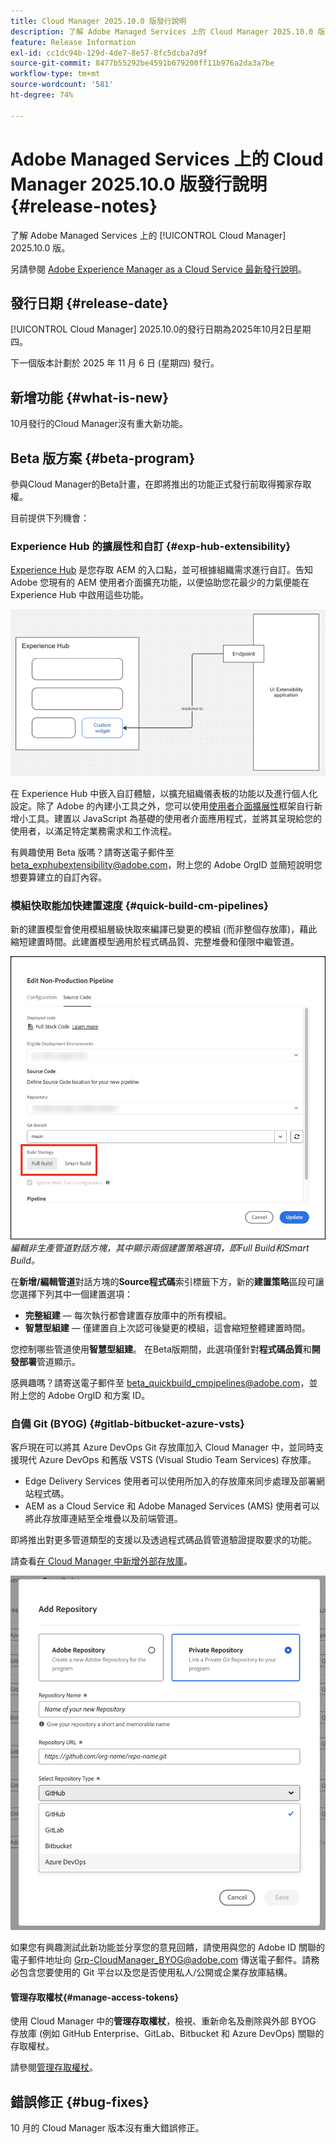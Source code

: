 ```yaml
---
title: Cloud Manager 2025.10.0 版發行說明
description: 了解 Adobe Managed Services 上的 Cloud Manager 2025.10.0 版。
feature: Release Information
exl-id: cc1dc94b-129d-4de7-8e57-8fc5dcba7d9f
source-git-commit: 8477b55292be4591b679200ff11b976a2da3a7be
workflow-type: tm+mt
source-wordcount: '581'
ht-degree: 74%

---
```


# Adobe Managed Services 上的 Cloud Manager 2025.10.0 版發行說明 {#release-notes}

<!-- RELEASE WIKI  https://wiki.corp.adobe.com/display/DMSArchitecture/Cloud+Manager+2025.04.0+Release -->

了解 Adobe Managed Services 上的 [!UICONTROL Cloud Manager] 2025.10.0 版。

另請參閱 [Adobe Experience Manager as a Cloud Service 最新發行說明](https://experienceleague.adobe.com/zh-hant/docs/experience-manager-cloud-service/content/release-notes/home)。

## 發行日期 {#release-date}

[!UICONTROL Cloud Manager] 2025.10.0的發行日期為2025年10月2日星期四。

<!-- There are no significant new features or bug fixes in the May Cloud Manager release. -->

下一個版本計劃於 2025 年 11 月 6 日 (星期四) 發行。

<!-- SAVE FOR FUTURE POSSIBLE USE There are no significant new features or bug fixes in the May Cloud Manager release. -->

## 新增功能 {#what-is-new}

10月發行的Cloud Manager沒有重大新功能。


## Beta 版方案 {#beta-program}

參與Cloud Manager的Beta計畫，在即將推出的功能正式發行前取得獨家存取權。

目前提供下列機會：

### Experience Hub 的擴展性和自訂 {#exp-hub-extensibility}

[Experience Hub](https://experienceleague.adobe.com/en/docs/experience-manager-65/content/experience-hub/experience-hub) 是您存取 AEM 的入口點，並可根據組織需求進行自訂。告知 Adobe 您現有的 AEM 使用者介面擴充功能，以便協助您花最少的力氣便能在 Experience Hub 中啟用這些功能。

![Experience Hub 擴展性與自訂工作流程的圖表](/help/release-notes/assets/experience-hub-extensibility-customization.png)

在 Experience Hub 中嵌入自訂體驗，以擴充組織儀表板的功能以及進行個人化設定。除了 Adobe 的內建小工具之外，您可以使用[使用者介面擴展性](https://developer.adobe.com/uix/docs/)框架自行新增小工具。建置以 JavaScript 為基礎的使用者介面應用程式，並將其呈現給您的使用者，以滿足特定業務需求和工作流程。

有興趣使用 Beta 版嗎？請寄送電子郵件至 [beta_exphubextensibility@adobe.com](mailto:beta_exphubextensibility@adobe.com)，附上您的 Adobe OrgID 並簡短說明您想要算建立的自訂內容。

### 模組快取能加快建置速度 {#quick-build-cm-pipelines}

新的建置模型會使用模組層級快取來編譯已變更的模組 (而非整個存放庫)，藉此縮短建置時間。此建置模型適用於程式碼品質、完整堆疊和僅限中繼管道。

![編輯非生產管道對話方塊，其中顯示兩個建置策略選項，即Full Build和Smart Build](/help/release-notes/assets/non-production-pipeline-edit.png) *編輯非生產管道對話方塊，其中顯示兩個建置策略選項，即Full Build和Smart Build。*

在&#x200B;**新增/編輯管道**&#x200B;對話方塊的&#x200B;**Source程式碼**&#x200B;索引標籤下方，新的&#x200B;**建置策略**&#x200B;區段可讓您選擇下列其中一個建置選項：

* **完整組建** — 每次執行都會建置存放庫中的所有模組。
* **智慧型組建** — 僅建置自上次認可後變更的模組，這會縮短整體建置時間。

您控制哪些管道使用&#x200B;**智慧型組建**。 在Beta版期間，此選項僅針對&#x200B;**程式碼品質**&#x200B;和&#x200B;**開發部署**&#x200B;管道顯示。

感興趣嗎？請寄送電子郵件至 [beta_quickbuild_cmpipelines@adobe.com](mailto:beta_quickbuild_cmpipelines@adobe.com)，並附上您的 Adobe OrgID 和方案 ID。

<!-- You can deactivate incremental builds at the pipeline level by setting the property `CM_BUILD_DISABLE_MODULE_CACHING` to `true` (effective during the `BUILD` step). For how to add pipeline variables, see [Pipeline variables](/help/getting-started/build-environment.md#pipeline-variables). -->


### 自備 Git (BYOG) {#gitlab-bitbucket-azure-vsts}

<!-- BOTH CS & AMS -->

客戶現在可以將其 Azure DevOps Git 存放庫加入 Cloud Manager 中，並同時支援現代 Azure DevOps 和舊版 VSTS (Visual Studio Team Services) 存放庫。

* Edge Delivery Services 使用者可以使用所加入的存放庫來同步處理及部署網站程式碼。
* AEM as a Cloud Service 和 Adobe Managed Services (AMS) 使用者可以將此存放庫連結至全堆疊以及前端管道。

即將推出對更多管道類型的支援以及透過程式碼品質管道驗證提取要求的功能。

請查看[在 Cloud Manager 中新增外部存放庫](/help/managing-code/external-repositories.md)。

![Add Repository dialog box](/help/release-notes/assets/azure-repo.png)

如果您有興趣測試此新功能並分享您的意見回饋，請使用與您的 Adobe ID 關聯的電子郵件地址向 [Grp-CloudManager_BYOG@adobe.com](mailto:grp-cloudmanager_byog@adobe.com) 傳送電子郵件。請務必包含您要使用的 Git 平台以及您是否使用私人/公開或企業存放庫結構。

#### 管理存取權杖{#manage-access-tokens}

使用 Cloud Manager 中的&#x200B;**管理存取權杖**，檢視、重新命名及刪除與外部 BYOG 存放庫 (例如 GitHub Enterprise、GitLab、Bitbucket 和 Azure DevOps) 關聯的存取權杖。

請參閱[管理存取權杖](/help/managing-code/manage-access-tokens.md)。

<!-- If you are interested in testing this new feature and sharing your feedback, send an email to [Grp-CloudManager_BYOG@adobe.com](mailto:grp-cloudmanager_byog@adobe.com) from your email address associated with your Adobe ID. -->

## 錯誤修正 {#bug-fixes}

10 月的 Cloud Manager 版本沒有重大錯誤修正。

<!--
Known Issues {#known-issues}

* A -->
